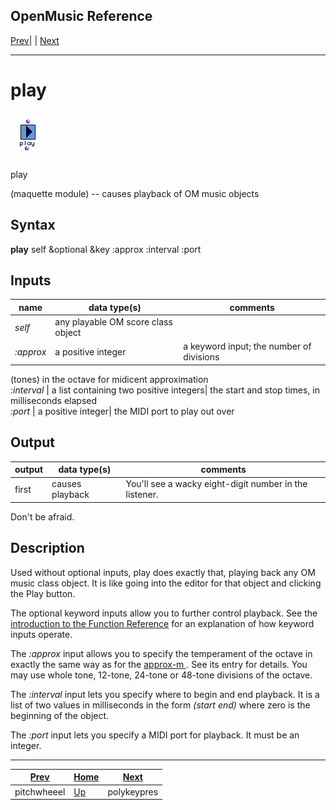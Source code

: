 OpenMusic Reference  
---  
[Prev](pitchwheel)| | [Next](polykeypres)  
  
* * *

# play

![](figures/functions/maquette/play.png)

  
  
play  
  
(maquette module) \-- causes playback of OM music objects  

## Syntax

   **play**  self &optional &key :approx :interval :port  

## Inputs

name| data type(s)| comments  
---|---|---  
  _self_ |  any playable OM score class object|  
  _:approx_ |  a positive integer| a keyword input; the number of divisions
(tones) in the octave for midicent approximation  
 _:interval_ |  a list containing two positive integers| the start and stop
times, in milliseconds elapsed  
  _:port_ |  a positive integer| the MIDI port to play out over  
  
## Output

output| data type(s)| comments  
---|---|---  
first| causes playback| You'll see a wacky eight-digit number in the listener.
Don't be afraid.  
  
## Description

Used without optional inputs,  play  does exactly that, playing back any OM
music class object. It is like going into the editor for that object and
clicking the Play button.

The optional keyword inputs allow you to further control playback. See the
[introduction to the Function Reference](funcref.intro) for an
explanation of how keyword inputs operate.

The  _:approx_  input allows you to specify the temperament of the octave in
exactly the same way as for the [ approx-m ](approx-m). See its entry for
details. You may use whole tone, 12-tone, 24-tone or 48-tone divisions of the
octave.

The  _:interval_  input lets you specify where to begin and end playback. It
is a list of two values in milliseconds in the form _(start end)_ where zero
is the beginning of the object.

The  _:port_  input lets you specify a MIDI port for playback. It must be an
integer.

* * *

[Prev](pitchwheel)| [Home](index)| [Next](polykeypres)  
---|---|---  
pitchwheeel| [Up](funcref.main)| polykeypres

